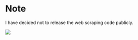 # Note
I have decided not to release the web scraping code publicly.

![](https://github.com/JaredPersonalOrganization/CDK-Fargate-Go-Webscraping/blob/main/TerminalCommand.gif)
